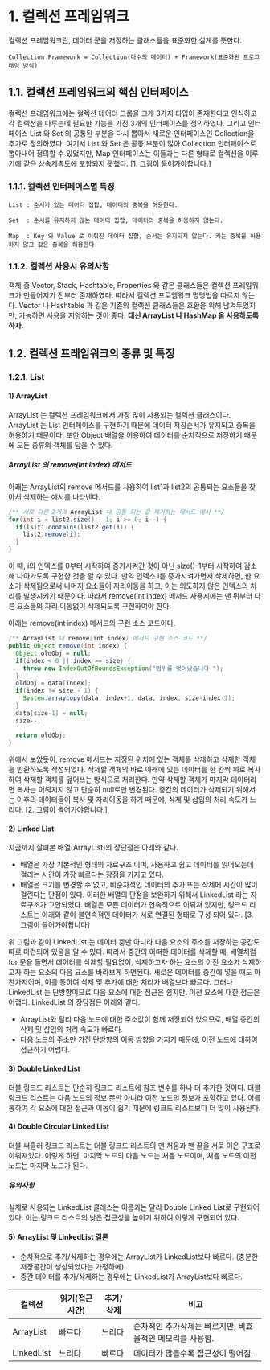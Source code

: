 # 1. 컬렉션 프레임워크
컬렉션 프레임워크란, 데이터 군을 저장하는 클래스들을 표준화한 설계를 뜻한다. 
```
Collection Framework = Collection(다수의 데이터) + Framework(표준화된 프로그래밍 방식) 
```
## 1.1. 컬렉션 프레임워크의 핵심 인터페이스
컬렉션 프레임워크에는 컬렉션 데이터 그룹을 크게 3가지 타입이 존재한다고 인식하고 각 컬렉션을 다루는데 필요한 기능을 가진 3개의 인터페이스를 정의하였다. 그리고 인터페이스 List 와 Set 의 공통된 부분을 다시 뽑아서 새로운 인터페이스인 Collection을 추가로 정의하였다. 여기서 List 와 Set 은 공통 부분이 많아 Collection 인터페이스로 뽑아내어 정의할 수 있었지만, Map 인터페이스는 이들과는 다른 형태로 컬렉션을 이루기에 같은 상속계층도에 포함되지 못했다.
[1. 그림이 들어가야합니다.]

### 1.1.1. 컬렉션 인터페이스별 특징
``` 
List : 순서가 있는 데이터 집합, 데이터의 중복을 허용한다.

Set  : 순서를 유지하지 않는 데이터 집합, 데이터의 중복을 허용하지 않는다.

Map  : Key 와 Value 로 이뤄진 데이터 집합, 순서는 유지되지 않는다. 키는 중복을 허용하지 않고 값은 중복을 허용한다.
```

### 1.1.2. 컬렉션 사용시 유의사항
객체 중 Vector, Stack, Hashtable, Properties 와 같은 클래스들은 컬렉션 프레임워크가 만들어지기 전부터 존재하였다. 따라서 컬렉션 프로엠워크 명명법을 따르지 않는다. Vector 나 Hashtable 과 같은 기존의 컬렉션 클래스들은 호환을 위해 남겨두었지만, 가능하면 사용을 지양하는 것이 좋다. **대신 ArrayList 나 HashMap 을 사용하도록하자.**

## 1.2. 컬렉션 프레임워크의 종류 및 특징

### 1.2.1. List

#### 1) ArrayList 
ArrayList 는 컬렉션 프레임워크에서 가장 많이 사용되는 컬렉션 클래스이다. ArrayList 는 List 인터페이스를 구현하기 때문에 데이터 저장순서가 유지되고 중복을 허용하기 때문이다. 또한 Object 배열을 이용하여 데이터를 순차적으로 저장하기 때문에 모든 종류의 객체를 담을 수 있다.

##### ArrayList 의 remove(int index) 메서드
아래는 ArrayList의 remove 메서드를 사용하여 list1과 list2의 공통되는 요소들을 찾아서 삭제하는 예시를 나타낸다.
```java
/** 서로 다른 2개의 ArrayList 내 공통 되는 값 제거하는 메서드 예시 **/
for(int i = list2.size() - 1; i >= 0; i--) {
  if(lsit1.contains(list2.get(i)) {
    list2.remove(i);
  }
}
```
이 때, i의 인덱스를 0부터 시작하여 증가시켜간 것이 아닌 size()-1부터 시작하여 감소해 나아가도록 구현한 것을 알 수 있다. 만약 인덱스 i를 증가시켜가면서 삭제하면, 한 요소가 삭제됨으로써 나머지 요소들이 자리이동을 하고, 이는 의도하지 않은 인덱스의 처리를 발생시키기 때문이다. 따라서 remove(int index) 메서드 사용시에는 맨 뒤부터 다른 요소들의 자리 이동없이 삭제되도록 구현하여야 한다. 

아래는 remove(int index) 메서드의 구현 소스 코드이다.
```java
/** ArrayList 내 remove(int index) 메서드 구현 소스 코드 **/
public Object remove(int index) {
  Object oldObj = null;
  if(index < 0 || index >= size) {
    throw new IndexOutOfBoundsException("범위를 벗어났습니다.");
  }
  oldObj = data[index];
  if(index != size - 1) {
    System.arraycopy(data, index+1, data, index, size-index-1);
  }
  data[size-1] = null;
  size--;
  
  return oldObj;
}
```
위에서 보았듯이, remove 메서드는 지정된 위치에 있는 객체를 삭제하고 삭제한 객체를 반환하도록 작성되었다. 삭제할 객체의 바로 아래에 있는 데이터를 한 칸씩 위로 복사하여 삭제할 객체를 덮어쓰는 방식으로 처리한다. 만약 삭제할 객체가 마지막 데이터라면 복사는 이뤄지지 않고 단순히 null로만 변경된다. 중간의 데이터가 삭제되기 위해서는 이후의 데이터들이 복사 및 자리이동을 하기 때문에, 삭제 및 삽입의 처리 속도가 느리다.
[2. 그림이 들어가야합니다.]

#### 2) Linked List
지금까지 살펴본 배열(ArrayList)의 장단점은 아래와 같다.
- 배열은 가장 기본적인 형태의 자료구조 이며, 사용하고 쉽고 데이터를 읽어오는데 걸리는 시간이 가장 빠르다는 장점을 가지고 있다. 
- 배열은 크기를 변경할 수 없고, 비순차적인 데이터의 추가 또는 삭제에 시간이 많이 걸린다는 단점이 있다.
이러한 배열의 단점을 보완하기 위해서 LinkedList 라는 자료구조가 고안되었다. 배열은 모든 데이터가 연속적으로 이뤄져 있지만, 링크드 리스트는 아래와 같이 불연속적인 데이터가 서로 연결된 형태로 구성 되어 있다.
[3. 그림이 들어가야합니다]

위 그림과 같이 LinkedList 는 데이터 뿐만 아니라 다음 요소의 주소를 저장하는 공간도 따로 마련되어 있음을 알 수 있다. 따라서 중간의 어떠한 데이터를 삭제할 때, 배열처럼 for 문을 돌면서 데이터를 삭제할 필요없이, 삭제하고자 하는 요소의 이전 요소가 삭제하고자 하는 요소의 다음 요소를 바라보게 하면된다. 새로운 데이터를 중간에 넣을 때도 마찬가지이며, 이를 통하여 삭제 및 추가에 대한 처리가 배열보다 빠르다. 그러나 LinkedList 는 단방향이므로 다음 요소에 대한 접근은 쉽지만, 이전 요소에 대한 접근은 어렵다. 
LinkedList 의 장담점은 아래와 같다.
- ArrayList와 달리 다음 노드에 대한 주소값이 함께 저장되어 있으므로, 배열 중간의 삭제 및 삽입의 처리 속도가 빠르다.
- 다음 노드의 주소만 가진 단방향의 이동 방향을 가지기 때문에, 이전 노드에 대하여 접근하기 어렵다.

#### 3) Double Linked List
더블 링크드 리스트는 단순히 링크드 리스트에 참조 변수를 하나 더 추가한 것이다. 더블 링크드 리스트는 다음 노드의 정보 뿐만 아니라 이전 노드의 정보가 포함하고 있다. 이를 통하여 각 요소에 대한 접근과 이동이 쉽기 때문에 링크드 리스트보다 더 많이 사용된다.

#### 4) Double Circular Linked List
더블 써큘러 링크드 리스트는 더블 링크드 리스트의 맨 처음과 맨 끝을 서로 이은 구조로 이뤄져있다. 이렇게 하면, 마지막 노드의 다음 노드는 처음 노드이며, 처음 노드의 이전 노드는 마지막 노드가 된다. 

##### 유의사항 
실제로 사용되는 LinkedList 클래스는 이름과는 달리 Double Linked List로 구현되어 있다. 이는 링크드 리스트의 낮은 접근성을 높이기 위하여 이렇게 구현되어 있다. 

#### 5) ArrayList 및 LinkedList 결론
- 순차적으로 추가/삭제하는 경우에는 ArrayList가 LinkedList보다 빠르다. (충분한 저장공간이 생성되었다는 가정하에)
- 중간 데이터를 추가/삭제하는 경우에는 LinkedList가 ArrayList보다 빠르다.

| 컬렉션 | 읽기(접근시간) | 추가/삭제 | 비고 |
|-------|---------------|-----------|-----|
| ArrayList | 빠르다 | 느리다 | 순차적인 추가삭제는 빠르지만, 비효율적인 메모리를 사용함. |
| LinkedList | 느리다 | 빠르다 | 데이터가 많을수록 접근성이 떨어짐. |













